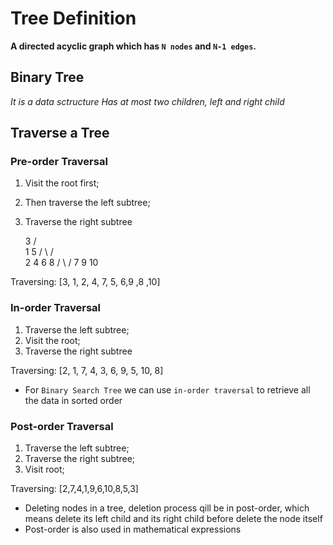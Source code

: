 # Tree Definition
__A directed acyclic graph which has `N nodes` and `N-1 edges`.__

## Binary Tree
_It is a data sctructure_
_Has at most two children, left and right child_

## Traverse a Tree

### Pre-order Traversal
  1. Visit the root first;
  2. Then traverse the left subtree;
  3. Traverse the right subtree

        3
      /    \
    1       5
   / \    /   \
  2   4  6     8
     /    \   /
    7      9 10

Traversing: [3, 1, 2, 4, 7, 5, 6,9 ,8 ,10]

### In-order Traversal
 1. Traverse the left subtree;
 2. Visit the root;
 3. Traverse the right subtree

Traversing: [2, 1, 7, 4, 3, 6, 9, 5, 10, 8]

* For `Binary Search Tree` we can use `in-order traversal` to retrieve all the data in sorted order

### Post-order Traversal
  1. Traverse the left subtree;
  2. Traverse the right subtree;
  3. Visit root;

Traversing: [2,7,4,1,9,6,10,8,5,3]

* Deleting nodes in a tree, deletion process qill be in post-order, which means delete its left child and its right child before delete the node itself
* Post-order is also used in mathematical expressions

